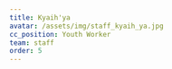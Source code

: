 ```yaml
---
title: Kyaih'ya
avatar: /assets/img/staff_kyaih_ya.jpg
cc_position: Youth Worker
team: staff
order: 5
---
```

